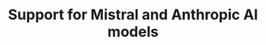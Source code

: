 ---
slug: mistral-anthropic-support
version: v1.424.0
title: Support for Mistral and Anthropic AI models
tags: ['AI', 'Enterprise Edition']
description: Windmill AI now supports Mistral's Codestral and Anthropic's Claude 3.5 models.
docs: /docs/core_concepts/22_ai_generation/index.mdx
features:
  [
    'Added support for Mistral Codestral model',
    'Added support for Anthropic Claude 3.5 model'
  ]
image: ./enable_ai.png
---